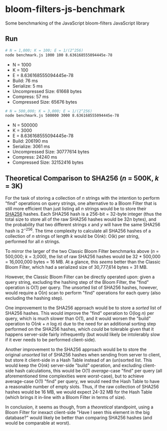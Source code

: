 # bloom-filters-js-benchmark
Some benchmarking of the JavaScript bloom-filters JavaScript library

## Run

```bash
# N = 1,000; K = 100; E = 1/(2^256)
node benchmark.js 1000 100 8.636168555094445e-78
```

* N = 1000
* K = 100
* E = 8.636168555094445e-78
* Build: 76 ms
* Serialize: 5 ms
* Uncompressed Size: 61668 bytes
* Compress: 57 ms
* Compressed Size: 65676 bytes

```bash
# N = 500,000; K = 3,000; E = 1/(2^256)
node benchmark.js 500000 3000 8.636168555094445e-78
```

* N = 500000
* K = 3000
* E = 8.636168555094445e-78
* Build: 206190 ms
* Serialize: 3061 ms
* Uncompressed Size: 30777614 bytes
* Compress: 24240 ms
* Compressed Size: 32152416 bytes

## Theoretical Comparison to SHA256 (*n* = 500K, *k* = 3K)

For the task of storing a collection of *n* strings with the intention to perform "find" operations on query strings, one alternative to a Bloom Filter that is still more efficient than just listing all *n* strings would be to store their [SHA256](https://en.wikipedia.org/wiki/SHA-2) hashes. Each SHA256 hash is a 256-bit = 32-byte integer (thus the total size to store all of the raw SHA256 hashes would be 32*n* bytes), and the probability that two different strings *x* and *y* will have the same SHA256 hash is $2^{-256}$. The time complexity to calculate all SHA256 hashes of a collection of *n* strings of length *k* would be O(*nk*): O(*k*) per string, performed for all *n* strings.

To mirror the larger of the two Classic Bloom Filter benchmarks above (*n* = 500,000; *k* = 3,000), the list of raw SHA256 hashes would be 32 * 500,000 = 16,000,000 bytes = 16 MB. At a glance, this *seems* better than the Classic Bloom Filter, which had a serialized size of 30,777,614 bytes = 31 MB.

However, the Classic Bloom Filter can be directly operated upon: given a query string, excluding the hashing step of the Bloom Filter, the "find" operation is O(1) per query. The unsorted list of SHA256 hashes, however, would require a O(*n*) scan to perform "find" operations for each query (also excluding the hashing step).

One improvement to the SHA256 approach would be to store a *sorted* list of SHA256 hashes. This would improve the "find" operation to O(log *n*) per query, which is much slower than O(1), and it would worsen the "build" operation to O(*nk* + *n* log *n*) due to the need for an additional sorting step performed on the SHA256 hashes, which *could* be tolerable given that it happens server-side fairly infrequently (but would likely be intolerably slow if it ever needs to be performed client-side).

Another improvement to the SHA256 approach would be to store the original *unsorted* list of SHA256 hashes when sending from server to client, but store it client-side in a Hash Table instead of an (un)sorted list. This would keep the O(*nk*) server-side "build" operation, and excluding client-side hash calculations, this would be O(1) *average*-case "find" per query (all aforementioned time complexities were *worst*-case), but to achieve average-case O(1) "find" per query, we would need the Hash Table to have a reasonable number of empty slots. Thus, if the raw collection of SHA256 hashes would be 16 MB, we would expect 24-32 MB for the Hash Table (which brings it in-line with a Bloom Filter in terms of size).

In conclusion, it seems as though, from a *theoretical* standpoint, using a Bloom Filter for inexact client-side "Have I seen this element in the big database?" would likely be better than comparing SHA256 hashes (and would be comparable at worst).
